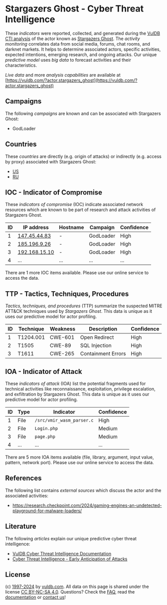 # Stargazers Ghost - Cyber Threat Intelligence

These _indicators_ were reported, collected, and generated during the [VulDB CTI analysis](https://vuldb.com/?kb.cti) of the actor known as [Stargazers Ghost](https://vuldb.com/?actor.stargazers_ghost). The _activity monitoring_ correlates data from social media, forums, chat rooms, and darknet markets. It helps to determine associated actors, specific activities, expected intentions, emerging research, and ongoing attacks. Our unique _predictive model_ uses _big data_ to forecast activities and their characteristics.

_Live data_ and more _analysis capabilities_ are available at [https://vuldb.com/?actor.stargazers_ghost](https://vuldb.com/?actor.stargazers_ghost)

## Campaigns

The following _campaigns_ are known and can be associated with Stargazers Ghost:

* GodLoader

## Countries

These _countries_ are directly (e.g. origin of attacks) or indirectly (e.g. access by proxy) associated with Stargazers Ghost:

* [US](https://vuldb.com/?country.us)
* [RU](https://vuldb.com/?country.ru)

## IOC - Indicator of Compromise

These _indicators of compromise_ (IOC) indicate associated network resources which are known to be part of research and attack activities of Stargazers Ghost.

ID | IP address | Hostname | Campaign | Confidence
-- | ---------- | -------- | -------- | ----------
1 | [147.45.44.83](https://vuldb.com/?ip.147.45.44.83) | - | GodLoader | High
2 | [185.196.9.26](https://vuldb.com/?ip.185.196.9.26) | - | GodLoader | High
3 | [192.168.15.10](https://vuldb.com/?ip.192.168.15.10) | - | GodLoader | High
4 | ... | ... | ... | ...

There are 1 more IOC items available. Please use our online service to access the data.

## TTP - Tactics, Techniques, Procedures

_Tactics, techniques, and procedures_ (TTP) summarize the suspected MITRE ATT&CK techniques used by _Stargazers Ghost_. This data is unique as it uses our predictive model for actor profiling.

ID | Technique | Weakness | Description | Confidence
-- | --------- | -------- | ----------- | ----------
1 | T1204.001 | CWE-601 | Open Redirect | High
2 | T1505 | CWE-89 | SQL Injection | High
3 | T1611 | CWE-265 | Containment Errors | High

## IOA - Indicator of Attack

These _indicators of attack_ (IOA) list the potential fragments used for technical activities like reconnaissance, exploitation, privilege escalation, and exfiltration by Stargazers Ghost. This data is unique as it uses our predictive model for actor profiling.

ID | Type | Indicator | Confidence
-- | ---- | --------- | ----------
1 | File | `/src/vmir_wasm_parser.c` | High
2 | File | `Login.php` | Medium
3 | File | `page.php` | Medium
4 | ... | ... | ...

There are 5 more IOA items available (file, library, argument, input value, pattern, network port). Please use our online service to access the data.

## References

The following list contains _external sources_ which discuss the actor and the associated activities:

* https://research.checkpoint.com/2024/gaming-engines-an-undetected-playground-for-malware-loaders/

## Literature

The following _articles_ explain our unique predictive cyber threat intelligence:

* [VulDB Cyber Threat Intelligence Documentation](https://vuldb.com/?kb.cti)
* [Cyber Threat Intelligence - Early Anticipation of Attacks](https://www.scip.ch/en/?labs.20201022)

## License

(c) [1997-2024](https://vuldb.com/?kb.changelog) by [vuldb.com](https://vuldb.com/?kb.about). All data on this page is shared under the license [CC BY-NC-SA 4.0](https://creativecommons.org/licenses/by-nc-sa/4.0/). Questions? Check the [FAQ](https://vuldb.com/?kb.faq), read the [documentation](https://vuldb.com/?kb) or [contact us](https://vuldb.com/?contact)!
